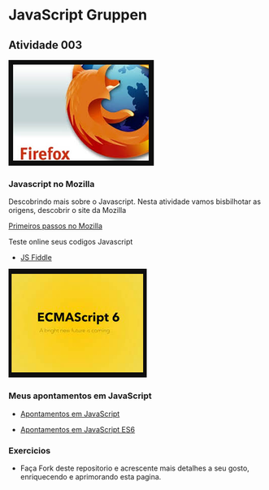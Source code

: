 # JavaScript Gruppen



## Atividade 003

![JavaScript Mozilla](Images/JavascriptMozilla.png)



### Javascript no Mozilla

Descobrindo mais sobre o Javascript. Nesta atividade vamos bisbilhotar as origens, descobrir o site da Mozilla

[Primeiros passos no Mozilla](https://developer.mozilla.org/pt-BR/docs/Web/JavaScript)

Teste online seus codigos Javascript

- [JS Fiddle](https://jsfiddle.net/)

![JavaScript Mozilla](Images/Ecma6.png)



### Meus apontamentos em JavaScript

- [Apontamentos em JavaScript](https://github.com/VagnerBellacosa/Curso_JavaScript)

- [Apontamentos em JavaScript ES6](https://github.com/VagnerBellacosa/Curso_JavaScriptES6)



### Exercicios

- Faça Fork deste repositorio e acrescente mais detalhes a seu gosto, enriquecendo e aprimorando esta pagina.


